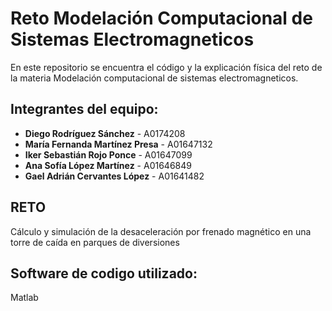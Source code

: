 # Reto Modelación Computacional de Sistemas Electromagneticos
En este repositorio se encuentra el código y la explicación física del reto de la materia Modelación computacional de sistemas electromagneticos.
## Integrantes del equipo:
- **Diego Rodríguez Sánchez** - A0174208  
- **María Fernanda Martínez Presa** - A01647132  
- **Iker Sebastián Rojo Ponce** - A01647099  
- **Ana Sofía López Martínez** - A01646849  
- **Gael Adrián Cervantes López** - A01641482  

## RETO
Cálculo y simulación de la desaceleración por frenado magnético en una torre de caída en parques de diversiones

## Software de codigo utilizado:
Matlab
